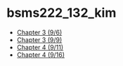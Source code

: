 # bsms222_132_kim

* [Chapter 3 (9/6)](rbasic_20190906_132_kim.nb.html)
* [Chapter 3 (9/9)](rbasic_20190909_132_kim.nb.html)
* [Chapter 4 (9/11)](programmingbasics_20190911_132_kim.nb.html)
* [Chapter 4 (9/16)](programmingbasics_20190916_132_kim.nb.html)

